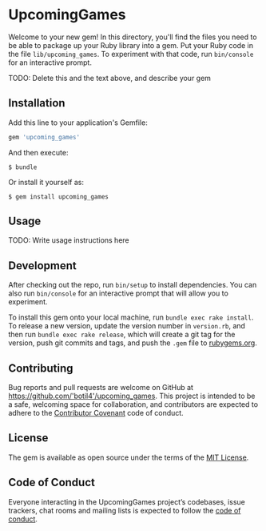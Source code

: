 # UpcomingGames

Welcome to your new gem! In this directory, you'll find the files you need to be able to package up your Ruby library into a gem. Put your Ruby code in the file `lib/upcoming_games`. To experiment with that code, run `bin/console` for an interactive prompt.

TODO: Delete this and the text above, and describe your gem

## Installation

Add this line to your application's Gemfile:

```ruby
gem 'upcoming_games'
```

And then execute:

    $ bundle

Or install it yourself as:

    $ gem install upcoming_games

## Usage

TODO: Write usage instructions here

## Development

After checking out the repo, run `bin/setup` to install dependencies. You can also run `bin/console` for an interactive prompt that will allow you to experiment.

To install this gem onto your local machine, run `bundle exec rake install`. To release a new version, update the version number in `version.rb`, and then run `bundle exec rake release`, which will create a git tag for the version, push git commits and tags, and push the `.gem` file to [rubygems.org](https://rubygems.org).

## Contributing

Bug reports and pull requests are welcome on GitHub at https://github.com/'botil4'/upcoming_games. This project is intended to be a safe, welcoming space for collaboration, and contributors are expected to adhere to the [Contributor Covenant](http://contributor-covenant.org) code of conduct.

## License

The gem is available as open source under the terms of the [MIT License](https://opensource.org/licenses/MIT).

## Code of Conduct

Everyone interacting in the UpcomingGames project’s codebases, issue trackers, chat rooms and mailing lists is expected to follow the [code of conduct](https://github.com/'botil4'/upcoming_games/blob/master/CODE_OF_CONDUCT.md).
